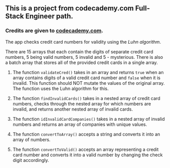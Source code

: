 ## This is a project from codecademy.com Full-Stack Engineer path.

### Credits are given to [codecademy.com](https://codecademy.com).

The app checks credit card numbers for validity using the *Luhn algorithm*.

There are 15 arrays that each contain the digits of separate credit card numbers, 5 being valid numbers, 5 invalid and 5 - mysterious. There is also a batch array that stores all of the provided credit cards in a single array.

1. The function `validateCred()` takes in an array and returns `true` when an array contains digits of a valid credit card number and `false` when it is invalid. This function should NOT mutate the values of the original array.
The function uses the Luhn algorithm for this.

2. The function `findInvalidCards()` takes in a nested array of credit card numbers, checks through the nested array for which numbers are invalid, and returns another nested array of invalid cards.

3. The function `idInvalidCardCompanies()` takes in a nested array of invalid numbers and returns an array of companies with unique values.

4. The function `convertToArray()` accepts a string and converts it into an array of numbers.

5. The function `convertToValid()` accepts an array representing a credit card number and converts it into a valid number by changing the check digit accordingly.